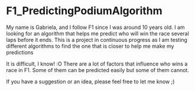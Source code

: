# F1_PredictingPodiumAlgorithm

My name is Gabriela, and I follow F1 since I was around 10 years old. I am looking for an algorithm that helps me predict who will win the race several laps before it ends. This is a project in continuous progress as I am testing different algorithms to find the one that is closer to help me make my predictions

It is difficult, I know! :O
There are a lot of factors that influence who wins a race in F1. Some of them can be predicted easily but some of them cannot.

If you have a suggestion or an idea, please feel free to let me know ;)


